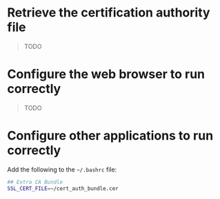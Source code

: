 # Retrieve the certification authority file

>TODO

# Configure the web browser to run correctly

>TODO

# Configure other applications to run correctly

Add the following to the `~/.bashrc` file:

```bash
## Extra CA Bundle
SSL_CERT_FILE=~/cert_auth_bundle.cer
```
